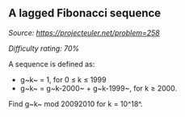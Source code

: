 A lagged Fibonacci sequence
---------------------------

*Source: https://projecteuler.net/problem=258*


*Difficulty rating: 70%*

A sequence is defined as:

-   g~k~ = 1, for 0 ≤ k ≤ 1999
-   g~k~ = g~k-2000~ + g~k-1999~, for k ≥ 2000.

Find g~k~ mod 20092010 for k = 10^18^.
